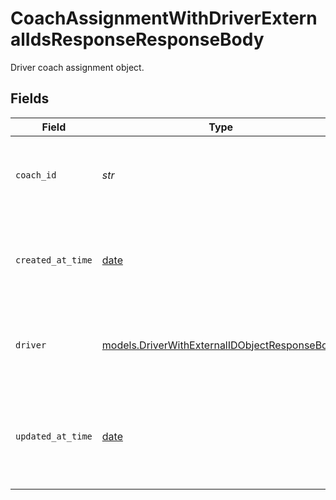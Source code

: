 # CoachAssignmentWithDriverExternalIdsResponseResponseBody

Driver coach assignment object.


## Fields

| Field                                                                                                | Type                                                                                                 | Required                                                                                             | Description                                                                                          | Example                                                                                              |
| ---------------------------------------------------------------------------------------------------- | ---------------------------------------------------------------------------------------------------- | ---------------------------------------------------------------------------------------------------- | ---------------------------------------------------------------------------------------------------- | ---------------------------------------------------------------------------------------------------- |
| `coach_id`                                                                                           | *str*                                                                                                | :heavy_check_mark:                                                                                   | Coach ID associated with coach assignment. Always returned.                                          | 45646                                                                                                |
| `created_at_time`                                                                                    | [date](https://docs.python.org/3/library/datetime.html#date-objects)                                 | :heavy_check_mark:                                                                                   | Time coach assignment was created in UTC. Always returned.                                           | 2019-06-13T19:08:25Z                                                                                 |
| `driver`                                                                                             | [models.DriverWithExternalIDObjectResponseBody](../models/driverwithexternalidobjectresponsebody.md) | :heavy_check_mark:                                                                                   | A driver object with an id and map of external ids.                                                  |                                                                                                      |
| `updated_at_time`                                                                                    | [date](https://docs.python.org/3/library/datetime.html#date-objects)                                 | :heavy_check_mark:                                                                                   | Time coaching assignment was updated in UTC. Always returned.                                        | 2019-06-13T19:08:25Z                                                                                 |